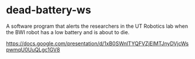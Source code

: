 # dead-battery-ws
A software program that alerts the researchers in the UT Robotics lab when the BWI robot has a low battery and is about to die. 

https://docs.google.com/presentation/d/1xB0SWnlTYQFVZjElMTJnyDVjcWspwmqU0UuQLgc1GV8
